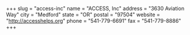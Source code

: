 +++
slug = "access-inc"
name = "ACCESS, Inc"
address = "3630 Aviation Way"
city = "Medford"
state = "OR"
postal = "97504"
website = "http://accesshelps.org"
phone = "541-779-6691"
fax = "541-779-8886"
+++
